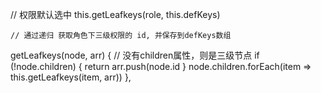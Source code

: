  // 权限默认选中
 this.getLeafkeys(role, this.defKeys)

    // 通过递归 获取角色下三级权限的 id, 并保存到defKeys数组
 getLeafkeys(node, arr) {
      // 没有children属性，则是三级节点
      if (!node.children) {
        return arr.push(node.id
      }
      node.children.forEach(item => this.getLeafkeys(item, arr))
    },